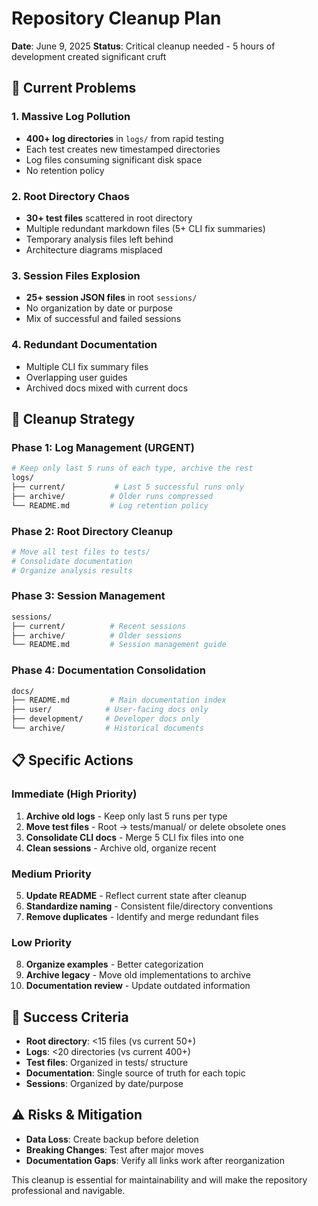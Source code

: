 # Repository Cleanup Plan

**Date**: June 9, 2025
**Status**: Critical cleanup needed - 5 hours of development created significant cruft

## 🚨 **Current Problems**

### **1. Massive Log Pollution**
- **400+ log directories** in `logs/` from rapid testing
- Each test creates new timestamped directories
- Log files consuming significant disk space
- No retention policy

### **2. Root Directory Chaos**
- **30+ test files** scattered in root directory
- Multiple redundant markdown files (5+ CLI fix summaries)
- Temporary analysis files left behind
- Architecture diagrams misplaced

### **3. Session Files Explosion**
- **25+ session JSON files** in root `sessions/`
- No organization by date or purpose
- Mix of successful and failed sessions

### **4. Redundant Documentation**
- Multiple CLI fix summary files
- Overlapping user guides
- Archived docs mixed with current docs

## 🎯 **Cleanup Strategy**

### **Phase 1: Log Management (URGENT)**
```bash
# Keep only last 5 runs of each type, archive the rest
logs/
├── current/           # Last 5 successful runs only
├── archive/          # Older runs compressed
└── README.md         # Log retention policy
```

### **Phase 2: Root Directory Cleanup**
```bash
# Move all test files to tests/
# Consolidate documentation
# Organize analysis results
```

### **Phase 3: Session Management**
```bash
sessions/
├── current/          # Recent sessions
├── archive/          # Older sessions
└── README.md         # Session management guide
```

### **Phase 4: Documentation Consolidation**
```bash
docs/
├── README.md         # Main documentation index
├── user/            # User-facing docs only
├── development/     # Developer docs only
└── archive/         # Historical documents
```

## 📋 **Specific Actions**

### **Immediate (High Priority)**
1. **Archive old logs** - Keep only last 5 runs per type
2. **Move test files** - Root → tests/manual/ or delete obsolete ones
3. **Consolidate CLI docs** - Merge 5 CLI fix files into one
4. **Clean sessions** - Archive old, organize recent

### **Medium Priority**
5. **Update README** - Reflect current state after cleanup
6. **Standardize naming** - Consistent file/directory conventions
7. **Remove duplicates** - Identify and merge redundant files

### **Low Priority**
8. **Organize examples** - Better categorization
9. **Archive legacy** - Move old implementations to archive
10. **Documentation review** - Update outdated information

## 🎯 **Success Criteria**

- **Root directory**: <15 files (vs current 50+)
- **Logs**: <20 directories (vs current 400+)
- **Test files**: Organized in tests/ structure
- **Documentation**: Single source of truth for each topic
- **Sessions**: Organized by date/purpose

## ⚠️ **Risks & Mitigation**

- **Data Loss**: Create backup before deletion
- **Breaking Changes**: Test after major moves
- **Documentation Gaps**: Verify all links work after reorganization

This cleanup is essential for maintainability and will make the repository professional and navigable.
